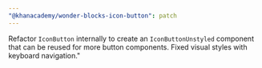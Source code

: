 ```yaml
---
"@khanacademy/wonder-blocks-icon-button": patch
---
```


Refactor `IconButton` internally to create an `IconButtonUnstyled` component that can be reused for more button components. Fixed visual styles with keyboard navigation."
